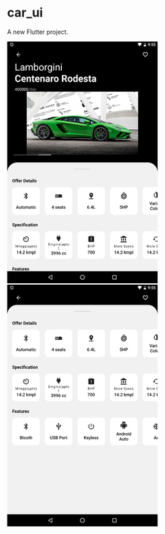 # car_ui

A new Flutter project.

<img src="https://raw.githubusercontent.com/trsimanto/Fluter_car_ui/master/flutter_04.png"  width="350">            <img src="https://raw.githubusercontent.com/trsimanto/Fluter_car_ui/master/flutter_05.png"  width="350">
